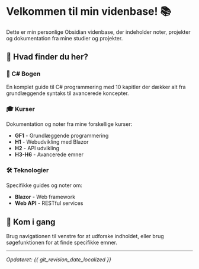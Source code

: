 # Velkommen til min videnbase! 📚

Dette er min personlige Obsidian videnbase, der indeholder noter, projekter og dokumentation fra mine studier og projekter.

## 🎯 Hvad finder du her?

### 📖 C# Bogen
En komplet guide til C# programmering med 10 kapitler der dækker alt fra grundlæggende syntaks til avancerede koncepter.

### 🎓 Kurser
Dokumentation og noter fra mine forskellige kurser:
- **GF1** - Grundlæggende programmering
- **H1** - Webudvikling med Blazor
- **H2** - API udvikling
- **H3-H6** - Avancerede emner

### 🛠️ Teknologier
Specifikke guides og noter om:
- **Blazor** - Web framework
- **Web API** - RESTful services

## 🚀 Kom i gang

Brug navigationen til venstre for at udforske indholdet, eller brug søgefunktionen for at finde specifikke emner.

---

*Opdateret: {{ git_revision_date_localized }}*
